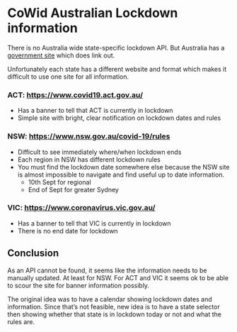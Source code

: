 # CoWid Australian Lockdown information

There is no Australia wide state-specific lockdown API. But Australia has a [government site](https://www.australia.gov.au) which does link out. 

Unfortunately each state has a different website and format which makes it difficult to use one site for all information.

### ACT: https://www.covid19.act.gov.au/
* Has a banner to tell that ACT is currently in lockdown
* Simple site with bright, clear notification on lockdown dates and rules

### NSW: https://www.nsw.gov.au/covid-19/rules
* Difficult to see immediately where/when lockdown ends
* Each region in NSW has different lockdown rules
* You must find the lockdown date somewhere else because the NSW site is almost impossible to navigate and find useful up to date information.
    * 10th Sept for regional
    * End of Sept for greater Sydney 

### VIC: https://www.coronavirus.vic.gov.au/
* Has a banner to tell that VIC is currently in lockdown
* There is no end date for lockdown

## Conclusion

As an API cannot be found, it seems like the information needs to be manually updated. At least for NSW. For ACT and VIC it seems ok to be able to scour the site for banner information possibly.

The original idea was to have a calendar showing lockdown dates and information. Since that’s not feasible, new idea is to have a state selector then showing whether that state is in lockdown today or not and what the rules are.